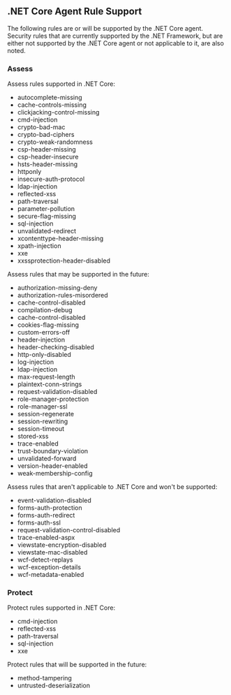 
<!--
title: "Contrast .NET Core Agent Rules Support"
description: "Assess and Protect rules supported by the Contrast .NET Core agent"
tags: "installation agent .NET Core windows assess protect rules"
-->


## .NET Core Agent Rule Support

The following rules are or will be supported by the .NET Core agent. Security rules that are currently supported by the .NET Framework, but are either not supported by the .NET Core agent or not applicable to it, are also noted.

### Assess

Assess rules supported in .NET Core:

* autocomplete-missing
* cache-controls-missing
* clickjacking-control-missing
* cmd-injection 
* crypto-bad-mac 
* crypto-bad-ciphers 
* crypto-weak-randomness 
* csp-header-missing
* csp-header-insecure
* hsts-header-missing
* httponly
* insecure-auth-protocol
* ldap-injection
* reflected-xss 
* path-traversal
* parameter-pollution
* secure-flag-missing
* sql-injection 
* unvalidated-redirect 
* xcontenttype-header-missing
* xpath-injection
* xxe 
* xxssprotection-header-disabled


Assess rules that may be supported in the future:

* authorization-missing-deny
* authorization-rules-misordered
* cache-control-disabled
* compilation-debug
* cache-control-disabled
* cookies-flag-missing
* custom-errors-off
* header-injection
* header-checking-disabled
* http-only-disabled
* log-injection
* ldap-injection
* max-request-length
* plaintext-conn-strings
* request-validation-disabled
* role-manager-protection
* role-manager-ssl
* session-regenerate
* session-rewriting
* session-timeout
* stored-xss
* trace-enabled
* trust-boundary-violation
* unvalidated-forward
* version-header-enabled
* weak-membership-config


Assess rules that aren't applicable to .NET Core and won't be supported: 

* event-validation-disabled
* forms-auth-protection
* forms-auth-redirect
* forms-auth-ssl
* request-validation-control-disabled
* trace-enabled-aspx
* viewstate-encryption-disabled
* viewstate-mac-disabled
* wcf-detect-replays
* wcf-exception-details
* wcf-metadata-enabled

### Protect

Protect rules supported in .NET Core:

* cmd-injection
* reflected-xss
* path-traversal 
* sql-injection 
* xxe 


Protect rules that will be supported in the future:

* method-tampering
* untrusted-deserialization


